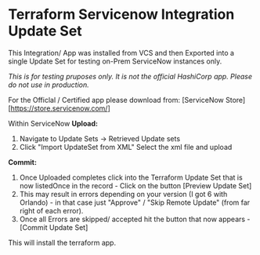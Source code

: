 # Terraform Servicenow Integration Update Set

This Integration/ App was installed from VCS and then Exported into a single Update Set for testing on-Prem ServiceNow instances only.

*This is for testing pruposes only. It is not the official HashiCorp app.*
*Please do not use in production.*

For the Officlal / Certified app please download from:
[ServiceNow Store] [https://store.servicenow.com/]

Within ServiceNow
**Upload:**
1. Navigate to Update Sets -> Retrieved Update sets
1. Click "Import UpdateSet from XML" Select the xml file and upload

**Commit:**
1. Once Uploaded completes click into the Terraform Update Set that is now listedOnce in the record - Click on the button [Preview Update Set] 
1. This may result in errors depending on your version (I got 6 with Orlando) - in that case just "Approve" / "Skip Remote Update" (from far right of each error).
1. Once all Errors are skipped/ accepted hit the button that now appears - [Commit Update Set] 

This will install the terraform app.

#
